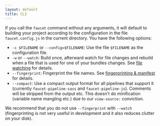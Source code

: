 ```yaml
---
layout: default
title: CLI
---
```


If you call the `faucet` command without any arguments, it will default to
building your project according to the configuration in the file
`faucet.config.js` in the current directory. You have the following options:

* `-c $FILENAME` or `--config=$FILENAME`: Use the file `$FILENAME` as the
  configuration file.
* `-w` or `--watch`: Build once, afterward watch for file changes and rebuild
  when a file that is used for one of your bundles changes. See [file
  watching](/watching) for details.
* `--fingerprint`: Fingerprint the file names. See [fingerprinting &
  manifest](/manifest) for details.
* `--compact`: Use a compact output format for all pipelines that support it
  (currently `faucet-pipeline-sass` and `faucet-pipeline-js`). Comments will be
  stripped from the output etc. This doesn't do minification (variable name
  mangling etc.) due to our `view-source:` conviction.

We recommend that you do not use `--fingerprint` with `--watch` (fingerprinting
is not very useful in development and it also reduces clutter on your disk).
